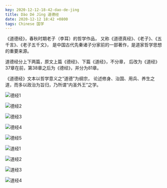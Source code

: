 ```yaml
---
key: 2020-12-12-18-42-dao-de-jing
title: Dào Dé Jīng 道德经
date: 2020-12-12 18:42 +0800
tags: Chinese 国学
---
```


《道德经》，春秋时期老子（李耳）的哲学作品，
又称《道德真经》、《老子》、《五千言》、《老子五千文》，
是中国古代先秦诸子分家前的一部著作，是道家哲学思想的重要来源。

道德经分上下两篇，原文上篇《德经》、下篇《道经》，不分章，
后改为《道经》37章在前，第38章之后为《德经》，并分为81章。

《道德经》文本以哲学意义之“道德”为纲宗，
论述修身、治国、用兵、养生之道，而多以政治为旨归，乃所谓“内圣外王”之学。

![德经1](https://tenetai.com/iclass/d01.png)

![德经2](https://tenetai.com/iclass/d02.png)

![德经3](https://tenetai.com/iclass/d03.png)

![德经4](https://tenetai.com/iclass/d04.png)

![德经5](https://tenetai.com/iclass/d05.png)

![道经1](https://tenetai.com/iclass/d11.png)

![道经2](https://tenetai.com/iclass/d12.png)

![道经3](https://tenetai.com/iclass/d13.png)

![道经4](https://tenetai.com/iclass/d14.png)

<!--more-->
